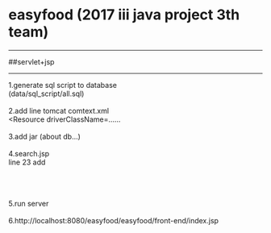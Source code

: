 # easyfood (2017 iii java project 3th team)

***
##servlet+jsp
***

1.generate sql script to database<br>
(data/sql_script/all.sql)<br>
<br>
2.add line tomcat comtext.xml<br>
<Resource driverClassName=......<br>
<br>
3.add jar (about db...)<br>
<br>
4.search.jsp<br>
line 23 add<br>
<script type="text/javascript" src="http://maps.google.com/maps/api/js?sensor=false"></script>  <br>
<script type="text/javascript"
  src="https://maps.googleapis.com/maps/api/js?key=[your google map key]&callback=initMap" async defer>
</script>  <br>
<br>
5.run server<br>
<br>
6.http://localhost:8080/easyfood/easyfood/front-end/index.jsp
<br><br>
